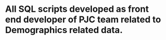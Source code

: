 # All SQL scripts developed as front end developer of PJC team related to Demographics related data.
